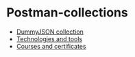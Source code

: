 # Postman-collections
* [DummyJSON collection](https://github.com/pawelhachula/Postman-collections/blob/main/DummyJSON%20collection/DummyJSON.md)
* [Technologies and tools](#technologies-and-tools-in-basic-knowledge)
* [Courses and certificates](#courses-and-certificates)
